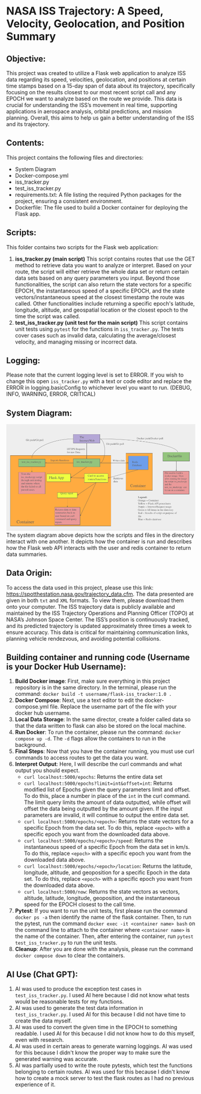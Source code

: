 # NASA ISS Trajectory: A Speed, Velocity, Geolocation, and Position Summary

## Objective:
This project was created to utilize a Flask web application to analyze ISS data regarding its speed, velocities, geolocation, and positions at certain time stamps based on a 15-day span of data about its trajectory, specifically focusing on the results closest to our most recent script call and any EPOCH we want to analyze based on the route we provide. This data is crucial for understanding the ISS’s movement in real time, supporting applications in aerospace analysis, orbital predictions, and mission planning. Overall, this aims to help us gain a better understanding of the ISS and its trajectory.

## Contents: 
This project contains the following files and directories:
- System Diagram
- Docker-compose.yml
- iss_tracker.py
- test_iss_tracker.py
- requirements.txt: A file listing the required Python packages for the project, ensuring a consistent environment.
- Dockerfile: The file used to build a Docker container for deploying the Flask app.

## Scripts:
This folder contains two scripts for the Flask web application:
1. **iss_tracker.py (main script)**
This script contains routes that use the GET method to retrieve data you want to analyze or interpret. Based on your route, the script will either retrieve the whole data set or return certain data sets based on any query parameters you input. Beyond those functionalities, the script can also return the state vectors for a specific EPOCH, the instantaneous speed of a specific EPOCH, and the state vectors/instantaneous speed at the closest timestamp the route was called. Other functionalities include returning a specific epoch's latitude, longitude, altitude, and geospatial location or the closest epoch to the time the script was called. 
3. **test_iss_tracker.py (unit test for the main script)**
This script contains unit tests using `pytest` for the functions in `iss_tracker.py`. The tests cover cases such as invalid data, calculating the average/closest velocity, and managing missing or incorrect data.

## Logging:
Please note that the current logging level is set to ERROR. If you wish to change this open `iss_tracker.py` with a text or code editor and replace the ERROR in logging.basicConfig to whichever level you want to run. (DEBUG, INFO, WARNING, ERROR, CRITICAL)

## System Diagram:
<img src="ISSTracker_System_Diagram.png" alt="My Image" width="800">
The system diagram above depicts how the scripts and files in the directory interact with one another. It depicts how the container is run and describes how the Flask web API interacts with the user and redis container to return data summaries. 

## Data Origin:
To access the data used in this project, please use this link: https://spotthestation.nasa.gov/trajectory_data.cfm. The data presented are given in both `txt` and `XML` formats. To view them, please download them onto your computer. The ISS trajectory data is publicly available and maintained by the ISS Trajectory Operations and Planning Officer (TOPO) at NASA’s Johnson Space Center. The ISS’s position is continuously tracked, and its predicted trajectory is updated approximately three times a week to ensure accuracy. This data is critical for maintaining communication links, planning vehicle rendezvous, and avoiding potential collisions. 
   
## Building container and running code (Username is your Docker Hub Username):
1. **Build Docker image**: First, make sure everything in this project repository is in the same directory. In the terminal, please run the command: `docker build -t username/flask-iss_tracker:1.0 .`
2. **Docker Compose**: Next, use a text editor to edit the docker-compose.yml file. Replace the username part of the file with your docker hub username.
3. **Local Data Storage**: In the same director, create a folder called data so that the data written to flask can also be stored on the local machine. 
4. **Run Docker**: To run the container, please run the command: `docker compose up -d`. The `-d` flags allow the containers to run in the background.
5. **Final Steps**: Now that you have the container running, you must use curl commands to access routes to get the data you want.
6. **Interpret Output**: Here, I will describe the curl commands and what output you should expect.
   - `curl localhost:5000/epochs`: Returns the entire data set
   - `curl localhost:5000/epochs?limit=int&offset=int`: Returns modified list of Epochs given the query parameters limit and offset. To do this, place a number in place of the `int` in the curl command. The limit query limits the amount of data outputted, while offset will offset the data being outputted by the amount given. If the input parameters are invalid, it will continue to output the entire data set. 
   - `curl localhost:5000/epochs/<epoch>`: Returns the state vectors for a specific Epoch from the data set. To do this, replace `<epoch>` with a specific epoch you want from the downloaded data above.
   - `curl localhost:5000/epochs/<epoch>/speed`: Returns the instantaneous speed of a specific Epoch from the data set in km/s. To do this, replace `<epoch>` with a specific epoch you want from the downloaded data above.
   - `curl localhost:5000/epochs/<epoch>/location`: Returns the latitude, longitude, altitude, and geoposition for a specific Epoch in the data set. To do this, replace `<epoch>` with a specific epoch you want from the downloaded data above.
   - `curl localhost:5000/now`: Returns the state vectors as vectors, altitude, latitude, longitude, geoposition, and the instantaneous speed for the EPOCH closest to the call time.
7. **Pytest**: If you want to run the unit tests, first please run the command `docker ps -a` then identify the name of the flask container. Then, to run the pytest, run the command `docker exec -it <container name> bash` on the command line to attach to the container where `<container name>` is the name of the container. Then, after entering the container, run `pytest test_iss_tracker.py` to run the unit tests.
8. **Cleanup**: After you are done with the analysis, please run the command `docker compose down` to clear the containers.
   
## AI Use (Chat GPT): 
1. AI was used to produce the exception test cases in `test_iss_tracker.py`. I used AI here because I did not know what tests would be reasonable tests for my functions.
3. AI was used to generate the test data information in `test_iss_tracker.py`. I used AI for this because I did not have time to create the data myself.
4. AI was used to convert the given time in the EPOCH to something readable. I used AI for this because I did not know how to do this myself, even with research.
5. AI was used in certain areas to generate warning loggings. AI was used for this because I didn't know the proper way to make sure the generated warning was accurate.
6. AI was partially used to write the route pytests, which test the functions belonging to certain routes. AI was used for this because I didn't know how to create a mock server to test the flask routes as I had no previous experience of it.
